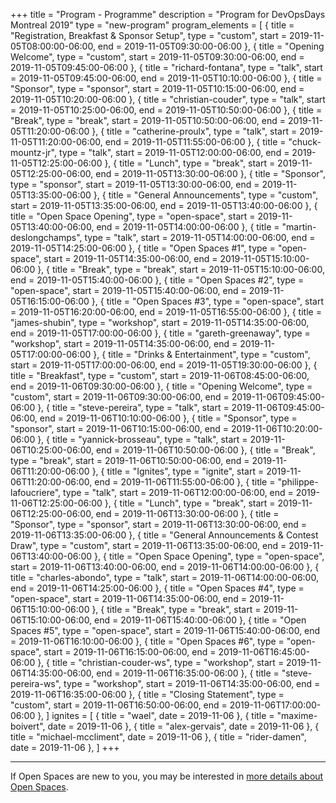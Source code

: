 +++
title = "Program - Programme"
description = "Program for DevOpsDays Montreal 2019"
type = "new-program"
program_elements = [
    { title = "Registration, Breakfast & Sponsor Setup", type = "custom", start = 2019-11-05T08:00:00-06:00, end = 2019-11-05T09:30:00-06:00 },
    { title = "Opening Welcome", type = "custom", start = 2019-11-05T09:30:00-06:00, end = 2019-11-05T09:45:00-06:00 },
    { title = "richard-fontana", type = "talk", start = 2019-11-05T09:45:00-06:00, end = 2019-11-05T10:10:00-06:00 },
    { title = "Sponsor", type = "sponsor", start = 2019-11-05T10:15:00-06:00, end = 2019-11-05T10:20:00-06:00 },
    { title = "christian-couder", type = "talk", start = 2019-11-05T10:25:00-06:00, end = 2019-11-05T10:50:00-06:00 },
    { title = "Break", type = "break", start = 2019-11-05T10:50:00-06:00, end = 2019-11-05T11:20:00-06:00 },
    { title = "catherine-proulx", type = "talk", start = 2019-11-05T11:20:00-06:00, end = 2019-11-05T11:55:00-06:00 },
    { title = "chuck-mountz-jr", type = "talk", start = 2019-11-05T12:00:00-06:00, end = 2019-11-05T12:25:00-06:00 },
    { title = "Lunch", type = "break", start = 2019-11-05T12:25:00-06:00, end = 2019-11-05T13:30:00-06:00 },
    { title = "Sponsor", type = "sponsor", start = 2019-11-05T13:30:00-06:00, end = 2019-11-05T13:35:00-06:00 },
    { title = "General Announcements", type = "custom", start = 2019-11-05T13:35:00-06:00, end = 2019-11-05T13:40:00-06:00 },
    { title = "Open Space Opening", type = "open-space", start = 2019-11-05T13:40:00-06:00, end = 2019-11-05T14:00:00-06:00 },
    { title = "martin-deslongchamps", type = "talk", start = 2019-11-05T14:00:00-06:00, end = 2019-11-05T14:25:00-06:00 },
    { title = "Open Spaces #1", type = "open-space", start = 2019-11-05T14:35:00-06:00, end = 2019-11-05T15:10:00-06:00 },
    { title = "Break", type = "break", start = 2019-11-05T15:10:00-06:00, end = 2019-11-05T15:40:00-06:00 },
    { title = "Open Spaces #2", type = "open-space", start = 2019-11-05T15:40:00-06:00, end = 2019-11-05T16:15:00-06:00 },
    { title = "Open Spaces #3", type = "open-space", start = 2019-11-05T16:20:00-06:00, end = 2019-11-05T16:55:00-06:00 },
    { title = "james-shubin", type = "workshop", start = 2019-11-05T14:35:00-06:00, end = 2019-11-05T17:00:00-06:00 },
    { title = "gareth-greenaway", type = "workshop", start = 2019-11-05T14:35:00-06:00, end = 2019-11-05T17:00:00-06:00 },
    { title = "Drinks & Entertainment", type = "custom", start = 2019-11-05T17:00:00-06:00, end = 2019-11-05T19:30:00-06:00 },
    { title = "Breakfast", type = "custom", start = 2019-11-06T08:45:00-06:00, end = 2019-11-06T09:30:00-06:00 },
    { title = "Opening Welcome", type = "custom", start = 2019-11-06T09:30:00-06:00, end = 2019-11-06T09:45:00-06:00 },
    { title = "steve-pereira", type = "talk", start = 2019-11-06T09:45:00-06:00, end = 2019-11-06T10:10:00-06:00 },
    { title = "Sponsor", type = "sponsor", start = 2019-11-06T10:15:00-06:00, end = 2019-11-06T10:20:00-06:00 },
    { title = "yannick-brosseau", type = "talk", start = 2019-11-06T10:25:00-06:00, end = 2019-11-06T10:50:00-06:00 },
    { title = "Break", type = "break", start = 2019-11-06T10:50:00-06:00, end = 2019-11-06T11:20:00-06:00 },
    { title = "Ignites", type = "ignite", start = 2019-11-06T11:20:00-06:00, end = 2019-11-06T11:55:00-06:00 },
    { title = "philippe-lafoucriere", type = "talk", start = 2019-11-06T12:00:00-06:00, end = 2019-11-06T12:25:00-06:00 },
    { title = "Lunch", type = "break", start = 2019-11-06T12:25:00-06:00, end = 2019-11-06T13:30:00-06:00 },
    { title = "Sponsor", type = "sponsor", start = 2019-11-06T13:30:00-06:00, end = 2019-11-06T13:35:00-06:00 },
    { title = "General Announcements & Contest Draw", type = "custom", start = 2019-11-06T13:35:00-06:00, end = 2019-11-06T13:40:00-06:00 },
    { title = "Open Space Opening", type = "open-space", start = 2019-11-06T13:40:00-06:00, end = 2019-11-06T14:00:00-06:00 },
    { title = "charles-abondo", type = "talk", start = 2019-11-06T14:00:00-06:00, end = 2019-11-06T14:25:00-06:00 },
    { title = "Open Spaces #4", type = "open-space", start = 2019-11-06T14:35:00-06:00, end = 2019-11-06T15:10:00-06:00 },
    { title = "Break", type = "break", start = 2019-11-06T15:10:00-06:00, end = 2019-11-06T15:40:00-06:00 },
    { title = "Open Spaces #5", type = "open-space", start = 2019-11-06T15:40:00-06:00, end = 2019-11-06T16:10:00-06:00 },
    { title = "Open Spaces #6", type = "open-space", start = 2019-11-06T16:15:00-06:00, end = 2019-11-06T16:45:00-06:00 },
    { title = "christian-couder-ws", type = "workshop", start = 2019-11-06T14:35:00-06:00, end = 2019-11-06T16:35:00-06:00 },
    { title = "steve-pereira-ws", type = "workshop", start = 2019-11-06T14:35:00-06:00, end = 2019-11-06T16:35:00-06:00 },
    { title = "Closing Statement", type = "custom", start = 2019-11-06T16:50:00-06:00, end = 2019-11-06T17:00:00-06:00 },
]
ignites = [
    { title = "wael", date = 2019-11-06 },
    { title = "maxime-boivert", date = 2019-11-06 },
    { title = "alex-gervais", date = 2019-11-06 },
    { title = "michael-mccliment", date = 2019-11-06 },
    { title = "rider-damen", date = 2019-11-06 },
]
+++
<div class = "row">
  <div class = "col">
    <hr />
    If Open Spaces are new to you, you may be interested in <a href="/pages/open-space-format">more details about Open Spaces</a>.
  </div>
</div>
